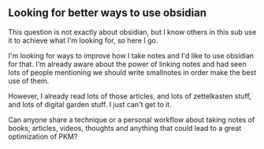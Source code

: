 
## Looking for better ways to use obsidian


  

  

This question is not exactly about obsidian, but I know others in this sub use it to achieve what I'm looking for, so here I go.

I'm looking for ways to improve how I take notes and I'd like to use obsidian for that. I'm already aware about the power of linking notes and had seen lots of people mentioning we should write smallnotes in order make the best use of them.

However, I already read lots of those articles, and lots of zettelkasten stuff, and lots of digital garden stuff. I just can't get to it.

Can anyone share a technique or a personal workflow about taking notes of books, articles, videos, thoughts and anything that could lead to a great optimization of PKM?